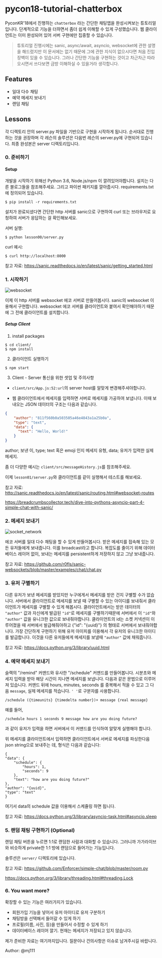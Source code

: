 # pycon18-tutorial-chatterbox

PyconKR'18에서 진행하는 `chatterbox` 라는 간단한 채팅앱을 완성시켜보는 튜토리얼입니다. 
단계적으로 기능을 더하면서 좀더 쉽게 이해할 수 있게 구성했습니다.
웹 클라이언트는 이미 완성되어 있어 서버 구현에만 집중할 수 있습니다.

> 튜토리얼 진행시에는 sanic, async/await, asyncio, websocket에 관한 설명을 해드렸지만 이 문서에는 없기 때문에 그에 관한 지식이 없으시다면 처음 진입장벽이 있을 수 있습니다. 그러나 간단한 기능을 구현하는 것이고 차근차근 따라오시면서 쓰다보면 금방 이해하실 수 있을거라 생각합니다.

## Features

- 일대 다수 채팅
- 예약 메세지 보내기
- 랜덤 채팅

## Lessons

각 디렉토리 안의 server.py 파일을 기반으로 구현을 시작하게 됩니다. 
순서대로 진행하는 것을 권장하며 각 레슨의 솔루션은 다음번 레슨의 server.py에 구현되어 있습니다.
최종 완성본은 server 디렉토리입니다.

### 0. 준비하기

#### Setup

개발을 시작하기 위해선 Python 3.6, Node.js/npm 이 깔려있어야합니다. 설치는 다른 블로그들을 참조해주세요.
그리고 파이썬 패키지를 깔아줍시다. requirements.txt에 정의되어 있습니다.
```
$ pip install -r requirements.txt
```

설치가 완료되셨다면 간단한 http 서버를 sanic으로 구현하여 curl 또는 브라우저로 요청하여 서버가 응답하는 걸 확인해보세요.

서버 실행:
```
$ python lesson00/server.py
```

curl 예시:
```
$ curl http://localhost:8000
```

참고 자료:
https://sanic.readthedocs.io/en/latest/sanic/getting_started.html

### 1. 시작하기

![websocket](https://hpbn.co/assets/diagrams/1a8db2948eb2aad0dd47470c6c011a42.svg) 

이제 이 http 서버를 websocket 에코 서버로 만들어봅시다. sanic의 websocket 이용해서 구현합니다.
websocket 에코 서버를 클라이언트와 붙여서 확인해야하기 때문에 그 전에 클라이언트를 설치합니다.

##### Setup Client 

1. install packages

```
$ cd client/
$ npm install
```

2. 클라이언트 실행하기

```
$ npm start
``` 

3. Client - Server 통신을 위한 셋업 및 주의사항
- `client/src/App.js:52:url`의 server host를 알맞게 변경해주셔야합니다.

- 웹 클라이언트에서 메세지를 입력하면 서버로 메세지를 가공하여 보냅니다. 이때 보내오는 JSON 데이터의 구조는 다음과 같습니다.
```json
{
    "author": "811f560b0a503505a46e4843a1a25b0a", 
    "type": "text", 
    "data": {
      "text": "Hello, World!"
    }
}
```

author; 보낸 이, type; text 혹은 emoji 인지 메세지 유형, data; 유저가 입력한 실제 메세지.

좀 더 다양한 예시는 `client/src/messageHistory.js`를 참조해주세요.

이제 `lesson01/server.py`와 클라이언트를 같이 실행해서 테스트를 해보세요.

참고 자료:
http://sanic.readthedocs.io/en/latest/sanic/routing.html#websocket-routes

https://breadcrumbscollector.tech/dive-into-pythons-asyncio-part-4-simple-chat-with-sanic/

### 2. 메세지 보내기

![socket_network](https://image.slidesharecdn.com/sockets-101218053457-phpapp02/95/network-sockets-3-638.jpg?cb=1426421035)

에코 서버를 일대 다수 채팅을 할 수 있게 만들어봅시다. 받은 메세지를 접속해 있는 모든 유저들에게 보내줍니다. 이를 broadcast라고 합니다.
복잡도를 줄이기 위해 데이터베이스 레이어 없이, 보내는 메세지를 persistent하게 저장하지 않고 그냥 보내줍니다.

참고 자료:
https://github.com/r0fls/sanic-websockets/blob/master/examples/chat/chat.py

### 3. 유저 구별하기

다른 유저가 보낸 메세지를 받았지만 누구에게서 메세지를 받은 건지 구별할 수가 없습니다. 서버에서 클라이언트로 메세지를 보낼 때 구별할 수 있는 아이디를 보내줘서 클라이언트가 메세지를 구별할 수 있게 해봅시다.
클라이언트에서는 받은 데이터의 `"author"` 값과 자신에게 발급된 `"id"`로 메세지를 구별하기때문에 서버에서 이 `"id"`와 `"author"` 값을 유니크한 값으로 보내줘야합니다.
클라이언트의 id는 소켓 커넥션이 이루어졌을 때 서버에서 발급해줘야하고 {"id": "{uuid}"} 의 형태로 서버에서 보내줘야합니다.
가장 간단하게 구현하기 위해 유저 아이피를 이용해서 각 유저의 유니크한 아이디를 발급합니다. 이것을 다른 유저들에게 메세지를 보낼때 `"author"` 값에 채워줍니다.

참고 자료:
https://docs.python.org/3/library/uuid.html

### 4. 예약 메세지 보내기

슬랙의 "/remind" 커맨드와 유사한 "/schedule" 커맨드를 만들어봅니다. 시분초와 메세지 입력을 받아 해당 시간이 지나면 메세지를 보냅니다.
다음과 같은 문법으로 이루어져 있습니다. 커맨드 뒤에 hours, minutes, seconds 를 중복해서 적을 수 있고 그 다음 `message`, 실제 메세지를 적습니다. `' '`로 구분자를 사용합니다.
```
/schedule ({timeunits} {timedelta number})+ message {real message}
```

예를 들어,
```
/schedule hours 1 seconds 9 message how are you doing future?
```
과 같이 유저가 입력을 하면 서버에서 이 커맨드를 인식하여 알맞게 실행해야 합니다.

위 메세지를 클라이언트에서 입력하면 클라이언트에서 서버로 메세지를 파싱한다음 json string으로 보내주는 데, 형식은 다음과 같습니다:
```
{
"data": {
    "schedule": {
        "hours": 1,
        "seconds": 9
    },
    "text": "how are you doing future?"
},
"author": "{uuid}",
"type": "text"
}
```
여기서 data의 schedule 값을 이용해서 스케쥴링 하면 됩니다.

참고 자료:
https://docs.python.org/3/library/asyncio-task.html#asyncio.sleep

### 5. 랜덤 채팅 구현하기 (Optional)

랜덤 채팅 버튼을 누르면 1:1로 랜덤한 사람과 대화할 수 있습니다. 그러니까 가가라이브와 비슷하게 private한 1:1 방에 랜덤으로 들어가는 기능입니다.

솔루션은 `server/` 디렉토리에 있습니다.

참고 자료:
https://github.com/Enforcer/simple-chat/blob/master/room.py

https://docs.python.org/3/library/threading.html#threading.Lock


### 6. You want more?

확장할 수 있는 기능은 여러가지가 있습니다.
- 회원가입 기능을 넣어서 유저 아이디로 유저 구분하기
- 채팅방을 선택해서 들어갈 수 있게 하기
- 프로필(이름, 사진, 등)을 만들어서 수정할 수 있게 하기
- 데이터베이스 레이어 깔기. 현재는 메세지가 저장되고 있지 않습니다.


제가 준비한 자료는 여기까지입니다. 질문이나 건의사항은 이슈로 남겨주시길 바랍니다.

Author: @mj111
